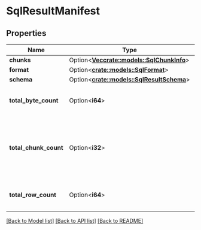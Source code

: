 # SqlResultManifest

## Properties

Name | Type | Description | Notes
------------ | ------------- | ------------- | -------------
**chunks** | Option<[**Vec<crate::models::SqlChunkInfo>**](SqlChunkInfo.md)> |  | [optional]
**format** | Option<[**crate::models::SqlFormat**](SqlFormat.md)> |  | [optional]
**schema** | Option<[**crate::models::SqlResultSchema**](SqlResultSchema.md)> |  | [optional]
**total_byte_count** | Option<**i64**> | Total number of bytes in the result set. | [optional]
**total_chunk_count** | Option<**i32**> | Total number of chunks that the result set has been divided into. | [optional]
**total_row_count** | Option<**i64**> | Total number of rows in the result set. | [optional]

[[Back to Model list]](../README.md#documentation-for-models) [[Back to API list]](../README.md#documentation-for-api-endpoints) [[Back to README]](../README.md)


